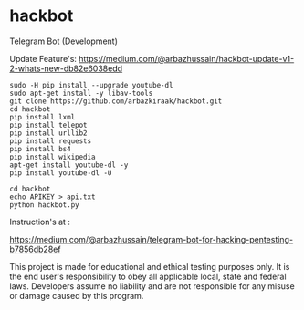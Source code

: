 # hackbot
Telegram Bot (Development)

Update Feature's:
https://medium.com/@arbazhussain/hackbot-update-v1-2-whats-new-db82e6038edd

```
sudo -H pip install --upgrade youtube-dl
sudo apt-get install -y libav-tools
git clone https://github.com/arbazkiraak/hackbot.git
cd hackbot
pip install lxml
pip install telepot
pip install urllib2
pip install requests
pip install bs4
pip install wikipedia
apt-get install youtube-dl -y
pip install youtube-dl -U

cd hackbot
echo APIKEY > api.txt
python hackbot.py
```

Instruction's at :

https://medium.com/@arbazhussain/telegram-bot-for-hacking-pentesting-b7856db28ef


This project is made for educational and ethical testing purposes only. It is the end user's responsibility to obey all applicable local, state and federal laws. Developers assume no liability and are not responsible for any misuse or damage caused by this program.
